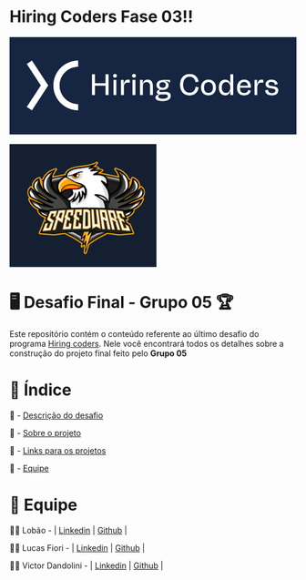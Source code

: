 # Hiring Coders Fase 03!!

![logo-hiring-coders](https://github.com/diosneygomes/desafio-final-gama-academy-vtex/blob/main/logo-hiring-coders.png)

![logo-hiring-coders](https://github.com/devlobao84/front-speedeware05/blob/main/SPEED.png)

# :desktop_computer: Desafio Final - Grupo 05 :trophy:

Este repositório contém o conteúdo referente ao último desafio do programa <a href="https://www.hiringcoders.com.br/">Hiring coders</a>.
Nele você encontrará todos os detalhes sobre a construção do projeto final feito pelo **Grupo 05**

# :notebook: Índice

<a name="ancora"></a>
:pushpin: - [Descrição do desafio](#ancora1)

:pushpin: - [Sobre o projeto](#ancora2)

:pushpin: - [Links para os projetos](#ancora3)

:pushpin: - [Equipe](#ancora4)


<a id="ancora4"></a>
# :1st_place_medal: Equipe

:pouting_man: Lobão - | <a href="https://www.linkedin.com/in/jonaslobo/">Linkedin</a> | <a href ="https://github.com/devlobao84">Github</a> |

:pouting_man: Lucas Fiori - | <a href="https://www.linkedin.com/in/lucas-rodrigues-fiori-763326196/">Linkedin</a> | <a href ="https://github.com/lucasrfiori">Github</a> |

:pouting_man: Victor Dandolini - | <a href="https://www.linkedin.com/in/victordandolini/">Linkedin</a> | <a href ="https://github.com/victordandolini">Github</a> |






